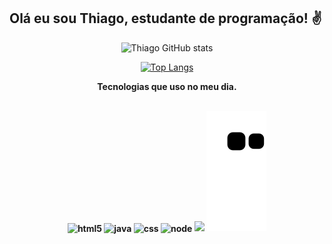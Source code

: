 ## Olá eu sou Thiago, estudante de programação! ✌️

<!--
**thiago382/thiago382** is a ✨ _special_ ✨ repository because its `README.md` (this file) appears on your GitHub profile.

Here are some ideas to get you started:

- 🔭 I’m currently working on ...
- 🌱 I’m currently learning ...
- 👯 I’m looking to collaborate on ...
- 🤔 I’m looking for help with ...
- 💬 Ask me about ...
- 📫 How to reach me: ...
- 😄 Pronouns: ...
- ⚡ Fun fact: ...
-->

<div align="center" dir="auto">

![Thiago GitHub stats](https://github-readme-stats.vercel.app/api?username=thiago382&show_icons=true&theme=radical)

 
[![Top Langs](https://github-readme-stats.vercel.app/api/top-langs/?username=thiago382)](https://github.com/anuraghazra/github-readme-stats)
 
<b>Tecnologias que uso no meu dia.<b>
 
<div style="display: inline_block"><br>
    <img align="center" alt="html5" src="https://img.shields.io/badge/HTML5-E34F26?style=for-the-badge&logo=html5&logoColor=white"/>
<img align="center" alt="java" src="https://img.shields.io/badge/JavaScript-F7DF1E?style=for-the-badge&logo=javascript&logoColor=black"/>
<img align="center" alt="css" src="https://img.shields.io/badge/CSS3-1572B6?style=for-the-badge&logo=css3&logoColor=white"/>
 <img align="center" alt="node" src="https://img.shields.io/badge/Node.js-43853D?style=for-the-badge&logo=node.js&logoColor=white"/>
<a href="https://www.linkedin.com/in/thiagopereirasoaresbr" target="_blank"><img src="https://img.shields.io/badge/-LinkedIn-%230077B5?style=for-the-badge&logo=linkedin&logoColor=white" target="_blank"></a> 
 
<img src="https://raw.githubusercontent.com/BrunoGonSouza/BrunoGonSouza/0696880e3415a1fce94f3eaea67dc869ffe3a3e5/github-contribution-grid-snake.svg">
</div>


 

</article>
  </div>
